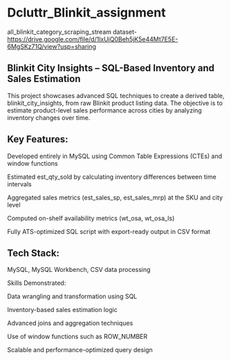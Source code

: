 # Dcluttr_Blinkit_assignment
all_blinkit_category_scraping_stream dataset- https://drive.google.com/file/d/1lxUiQ0Beh5jK5e44Mt7E5E-6MgSKz71Q/view?usp=sharing

## Blinkit City Insights – SQL-Based Inventory and Sales Estimation

This project showcases advanced SQL techniques to create a derived table, blinkit_city_insights, from raw Blinkit product listing data. The objective is to estimate product-level sales performance across cities by analyzing inventory changes over time.

## Key Features:

Developed entirely in MySQL using Common Table Expressions (CTEs) and window functions

Estimated est_qty_sold by calculating inventory differences between time intervals

Aggregated sales metrics (est_sales_sp, est_sales_mrp) at the SKU and city level

Computed on-shelf availability metrics (wt_osa, wt_osa_ls)

Fully ATS-optimized SQL script with export-ready output in CSV format

## Tech Stack:
MySQL, MySQL Workbench, CSV data processing

Skills Demonstrated:

Data wrangling and transformation using SQL

Inventory-based sales estimation logic

Advanced joins and aggregation techniques

Use of window functions such as ROW_NUMBER

Scalable and performance-optimized query design


